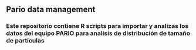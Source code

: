 ## Pario data management

### Este repositorio contiene R scripts para importar y analizas los datos del equipo PARIO para analisis de distribución de tamaño de partículas
